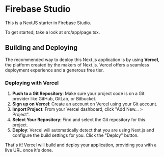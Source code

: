 # Firebase Studio

This is a NextJS starter in Firebase Studio.

To get started, take a look at src/app/page.tsx.

## Building and Deploying

The recommended way to deploy this Next.js application is by using **Vercel**, the platform created by the makers of Next.js. Vercel offers a seamless deployment experience and a generous free tier.

### Deploying with Vercel

1.  **Push to a Git Repository**: Make sure your project code is on a Git provider like GitHub, GitLab, or Bitbucket.
2.  **Sign up on Vercel**: Create an account on [Vercel](https://vercel.com/signup) using your Git account.
3.  **Import Project**: From your Vercel dashboard, click "Add New... > Project".
4.  **Select Your Repository**: Find and select the Git repository for this project.
5.  **Deploy**: Vercel will automatically detect that you are using Next.js and configure the build settings for you. Click the "Deploy" button.

That's it! Vercel will build and deploy your application, providing you with a live URL once it's done.